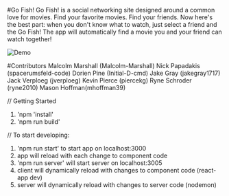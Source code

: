#Go Fish!
Go Fish! is a social networking site designed around a common love for movies. Find your favorite movies. Find your friends. Now here's the best part: when you don't know what to watch, just select a friend and the Go Fish! The app will automatically find a movie you and your friend can watch together!

![Demo](https://user-images.githubusercontent.com/70677845/114280132-c6b4c780-99ec-11eb-9ade-d8dca60d7063.gif)

#Contributors
Malcolm Marshall (Malcolm-Marshall)
Nick Papadakis (spacerumsfeld-code)
Dorien Pine (Initial-D-cmd)
Jake Gray (jakegray1717)
Jack Verploeg (jverploeg)
Kevin Pierce (piercekg)
Ryne Schroder (ryne2010)
Mason Hoffman(mhoffman39)


//  Getting Started
1. 'npm 'install'
2. 'npm run build'

//  To start developing:
1. 'npm run start' to start app on localhost:3000
2. app will reload with each change to component code
3. 'npm run server' will start server on localhost:3005
4. client will dynamically reload with changes to component code (react-app dev)
5. server will dynamically reload with changes to server code (nodemon)